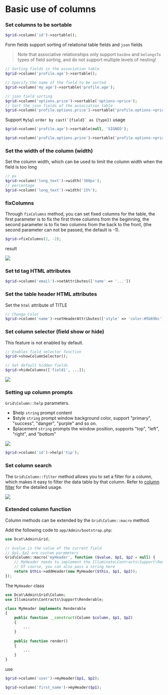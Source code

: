 # Basic use of columns

### Set columns to be sortable
```php
$grid->column('id')->sortable();
```

Form fields support sorting of relational table fields and `json` fields

> Note that associative relationships only support `hasOne` and `belongsTo` types of field sorting, and do not support multiple levels of nesting!

```php
// Sorting fields in the association table
$grid->column('profile.age')->sortable();

// Specify the name of the field to be sorted
$grid->column('my_age')->sortable('profile.age');

// json field sorting
$grid->column('options.price')->sortable('options->price');
// Sort the json fields of the association table
$grid->column('profile.options.price')->sortable('profile.options->price');
```

Support ``MySql`` ``order by cast(`{field}` as {type})`` usage

```php
$grid->column('profile.age')->sortable(null, 'SIGNED');

$grid->column('profile.options.price')->sortable('profile.options->price', 'SIGNED');
```


### Set the width of the column (width)
Set the column width, which can be used to limit the column width when the field is too long
```php
// px
$grid->column('long_text')->width('300px');
// percentage
$grid->column('long_text')->width('15%');
```

### fixColumns


Through `fixColumns` method, you can set fixed columns for the table, the first parameter is to fix the first three columns from the beginning, the second parameter is to fix two columns from the back to the front, (the second parameter can not be passed, the default is -1).

```php
$grid->fixColumns(2, -2);
```

result

![](https://cdn.learnku.com/uploads/images/202007/12/38389/8aKnpG11g4.gif!large)


### Set td tag HTML attributes

```php
$grid->column('email')->setAttributes(['name' => '...'])
```


### Set the table header HTML attributes
Set the `html` attribute of TITLE
```php
// Change Color
$grid->column('name')->setHeaderAttributes(['style' => 'color:#5b69bc']);
```

### Set column selector (field show or hide)

This feature is not enabled by default.

```php
// Enables field selector function
$grid->showColumnSelector();

// Set default hidden fields
$grid->hideColumns(['field1', ...]);
``` 

![](https://cdn.learnku.com/uploads/images/202004/26/38389/MTgikMeV1o.png!large)



### Setting up column prompts
`Grid\Column::help` parameters.
 - $help `string` prompt content
 - $style `string` prompt window background color, support "primary", "success", "danger", "purple" and so on.
 - $placement `string` prompts the window position, supports "top", "left", "right", and "bottom"

![](https://cdn.learnku.com/uploads/images/202004/26/38389/MTgikMeV1o.png!large)


```php
$grid->column('id')->help('tip');
```

### Set column search

The `Grid\Column::filter` method allows you to set a filter for a column, which makes it easy to filter the data table by that column. Refer to [column filter](model-grid-column-filter.md) for the detailed usage.

![](https://cdn.learnku.com/uploads/images/202004/26/38389/8zNK7CHS3V.png!large)




### Extended column function

Column methods can be extended by the `Grid\Column::macro` method.

Add the following code to `app/Admin/bootstrap.php`:

```php
use Dcat\Admin\Grid;

// $value is the value of the current field
// $p1、$p2 are custom parameters
Grid\Column::macro('myHeader', function ($value, $p1, $p2 = null) {
    // MyHeader needs to implement the Illuminate\Contracts\Support\Renderable interface
    // Of course, you can also pass a string here
    return $this->addHeader(new MyHeader($this, $p1, $p2));
});
```

The `MyHeader` class
```php
use Dcat\Admin\Grid\Column;
use Illuminate\Contracts\Support\Renderable;

class MyHeader implements Renderable
{
    public function __construct(Column $column, $p1, $p2)
    {
        ...
    }
    
    public function render()
    {
        ...
    }
}
```

use

```php
$grid->column('user')->myHeader($p1, $p2);

$grid->column('first_name')->myHeader($p1);
```


